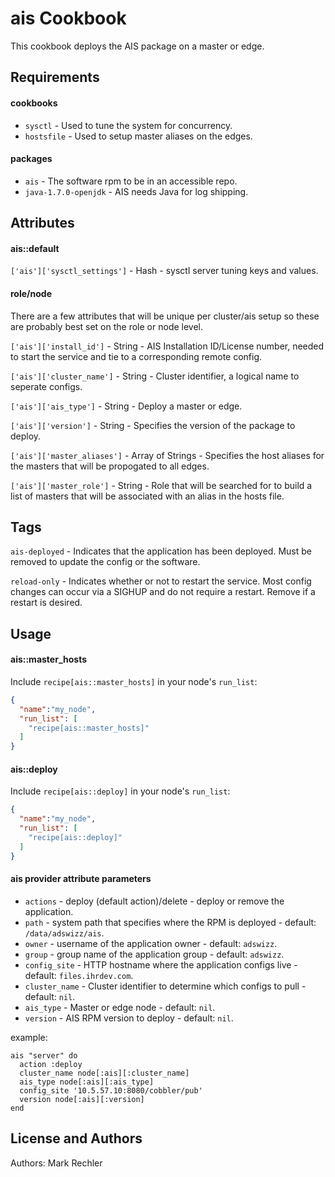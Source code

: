 ais Cookbook
============
This cookbook deploys the AIS package on a master or edge.

Requirements
------------
#### cookbooks
- `sysctl` - Used to tune the system for concurrency.
- `hostsfile` - Used to setup master aliases on the edges.

#### packages
- `ais` - The software rpm to be in an accessible repo.
- `java-1.7.0-openjdk` - AIS needs Java for log shipping.

Attributes
----------
#### ais::default

`['ais']['sysctl_settings']` - Hash - sysctl server tuning keys and values.

#### role/node
There are a few attributes that will be unique per cluster/ais setup so these are probably best set on the role or node level.

`['ais']['install_id']` - String - AIS Installation ID/License number, needed to start the service and tie to a corresponding remote config.

`['ais']['cluster_name']` - String - Cluster identifier, a logical name to seperate configs.

`['ais']['ais_type']` - String - Deploy a master or edge.

`['ais']['version']` - String - Specifies the version of the package to deploy.

`['ais']['master_aliases']` - Array of Strings - Specifies the host aliases for the masters that will be propogated to all edges.

`['ais']['master_role']` - String - Role that will be searched for to build a list of masters that will be associated with an alias in the hosts file.

Tags
----
`ais-deployed` - Indicates that the application has been deployed. Must be removed to update the config or the software.

`reload-only` - Indicates whether or not to restart the service. Most config changes can occur via a SIGHUP and do not require a restart. Remove if a restart is desired.

Usage
-----
#### ais::master_hosts

Include `recipe[ais::master_hosts]` in your node's `run_list`:

```json
{
  "name":"my_node",
  "run_list": [
    "recipe[ais::master_hosts]"
  ]
}
```

#### ais::deploy

Include `recipe[ais::deploy]` in your node's `run_list`:

```json
{
  "name":"my_node",
  "run_list": [
    "recipe[ais::deploy]"
  ]
}
```

#### ais provider attribute parameters
- `actions` - deploy (default action)/delete - deploy or remove the application.
- `path` - system path that specifies where the RPM is deployed - default: `/data/adswizz/ais`.
- `owner` - username of the application owner - default: `adswizz`.
- `group` - group name of the application group - default: `adswizz`.
- `config_site` - HTTP hostname where the application configs live - default: `files.ihrdev.com`.
- `cluster_name` - Cluster identifier to determine which configs to pull - default: `nil`.
- `ais_type` - Master or edge node - default: `nil`.
- `version` - AIS RPM version to deploy - default: `nil`.

example:
```
ais "server" do
  action :deploy
  cluster_name node[:ais][:cluster_name]
  ais_type node[:ais][:ais_type]
  config_site '10.5.57.10:8080/cobbler/pub'
  version node[:ais][:version]
end
```

License and Authors
-------------------
Authors: Mark Rechler
